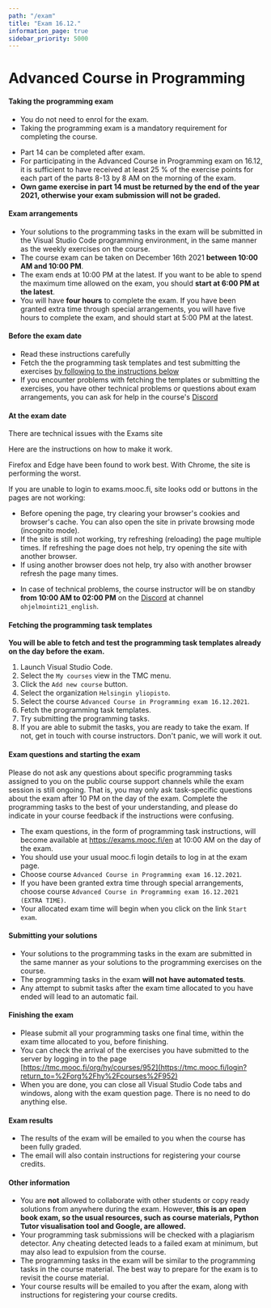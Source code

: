 ```yaml
---
path: "/exam"
title: "Exam 16.12."
information_page: true
sidebar_priority: 5000
---
```


# Advanced Course in Programming

#### Taking the programming exam

* You do not need to enrol for the exam.
* Taking the programming exam is a mandatory requirement for completing the course.

<text-box variant="hint" name="Part 14">

* Part 14 can be completed after exam.
* For participating in the Advanced Course in Programming exam on 16.12, it is sufficient to have received at least 25 % of the exercise points for each part of the parts 8-13 by 8 AM on the morning of the exam.
* **Own game exercise in part 14 must be returned by the end of the year 2021, otherwise your exam submission will not be graded.**

</text-box>

#### Exam arrangements

* Your solutions to the programming tasks in the exam will be submitted in the Visual Studio Code programming environment, in the same manner as the weekly exercises on the course.
* The course exam can be taken on December 16th 2021 **between 10:00 AM and 10:00 PM**.
* The exam ends at 10:00 PM at the latest. If you want to be able to spend the maximum time allowed on the exam, you should **start at 6:00 PM at the latest**.
* You will have **four hours** to complete the exam. If you have been granted extra time through special arrangements, you will have five hours to complete the exam, and should start at 5:00 PM at the latest.


#### Before the exam date

* Read these instructions carefully
* Fetch the the programming task templates and test submitting the exercises [by following to the instructions below](#fetching-the-programming-task-templates)
* If you encounter problems with fetching the templates or submitting the exercises, you have other technical problems or questions about exam arrangements, you can ask for help in the course's [Discord](https://study.cs.helsinki.fi/discord/join/ohjelmointi21)

#### At the exam date

<text-box variant="hint" name="Note">
<notice>There are technical issues with the Exams site</notice>

Here are the instructions on how to make it work.

Firefox and Edge have been found to work best. With Chrome, the site is performing the worst.

 If you are unable to login to exams.mooc.fi, site looks odd or buttons in the pages are not working:
 * Before opening the page, try clearing your browser's cookies and browser's cache. You can also open the site in private browsing mode (incognito mode).
 * If the site is still not working, try refreshing (reloading) the page multiple times. If refreshing the page does not help, try opening the site with another browser.
 * If using another browser does not help, try also with another browser refresh the page many times.

</text-box>

* In case of technical problems, the course instructor will be on standby **from 10:00 AM to 02:00 PM** on the [Discord](https://study.cs.helsinki.fi/discord/join/ohjelmointi21) at channel `ohjelmointi21_english`.
<!--* On the exam date **from 02:00 PM to 10:00 PM** discussion in the course's support channels is forbidden. The course's Discord is locked and messages cannot be sent to channels.-->

#### Fetching the programming task templates

**You will be able to fetch and test the programming task templates already on the day before the exam.**

1. Launch Visual Studio Code.
2. Select the `My courses` view in the TMC menu.
3. Click the `Add new course` button.
4. Select the organization `Helsingin yliopisto`.
5. Select the course `Advanced Course in Programming exam 16.12.2021`.
6. Fetch the programming task templates.
7. Try submitting the programming tasks.
8. If you are able to submit the tasks, you are ready to take the exam. If not, get in touch with course instructors. Don't panic, we will work it out.

#### Exam questions and starting the exam
<notice>
Please do not ask any questions about specific programming tasks assigned to you on the public course support channels while the exam session is still ongoing. That is, you may only ask task-specific questions about the exam after 10 PM on the day of the exam. Complete the programming tasks to the best of your understanding, and please do indicate in your course feedback if the instructions were confusing.
</notice>

* The exam questions, in the form of programming task instructions, will become available at <a href="https://exams.mooc.fi/en">https://exams.mooc.fi/en</a> at 10:00 AM on the day of the exam.
* You should use your usual mooc.fi login details to log in at the exam page.
* Choose course `Advanced Course in Programming exam 16.12.2021`.
* If you have been granted extra time through special arrangements, choose course `Advanced Course in Programming exam 16.12.2021 (EXTRA TIME)`.
* Your allocated exam time will begin when you click on the link `Start exam`.

#### Submitting your solutions

* Your solutions to the programming tasks in the exam are submitted in the same manner as your solutions to the programming exercises on the course.
* The programming tasks in the exam **will not have automated tests**.
* Any attempt to submit tasks after the exam time allocated to you have ended will lead to an automatic fail.

#### Finishing the exam

* Please submit all your programming tasks one final time, within the exam time allocated to you, before finishing.
* You can check the arrival of the exercises you have submitted to the server by logging in to the page [https://tmc.mooc.fi/org/hy/courses/952](https://tmc.mooc.fi/login?return_to=%2Forg%2Fhy%2Fcourses%2F952)
* When you are done, you can close all Visual Studio Code tabs and windows, along with the exam question page. There is no need to do anything else.

#### Exam results

* The results of the exam will be emailed to you when the course has been fully graded.
* The email will also contain instructions for registering your course credits.

#### Other information

* You are **not** allowed to collaborate with other students or copy ready solutions from anywhere during the exam. However, **this is an open book exam, so the usual resources, such as course materials, Python Tutor visualisation tool and Google, are allowed.**
* Your programming task submissions will be checked with a plagiarism detector. Any cheating detected leads to a failed exam at minimum, but may also lead to expulsion from the course.
* The programming tasks in the exam will be similar to the programming tasks in the course material. The best way to prepare for the exam is to revisit the course material.
* Your course results will be emailed to you after the exam, along with instructions for registering your course credits.
